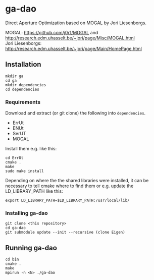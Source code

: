 # ga-dao
Direct Aperture Optimization based on MOGAL by Jori Liesenborgs.

MOGAL: https://github.com/j0r1/MOGAL and http://research.edm.uhasselt.be/~jori/page/Misc/MOGAL.html  
Jori Liesenborgs: http://research.edm.uhasselt.be/~jori/page/Main/HomePage.html

## Installation
```
mkdir ga
cd ga
mkdir dependencies
cd dependencies
```

### Requirements
Download and extract (or git clone) the following into `dependencies`.
* ErrUt
* ENUt
* SerUT
* MOGAL

Install them e.g. like this:
```
cd ErrUt
cmake .
make
sudo make install
```

Depending on where the the shared libraries were installed, it can be necessary to tell cmake where to find them or e.g. update the LD_LIBRARY_PATH like this:
```
export LD_LIBRARY_PATH=$LD_LIBRARY_PATH:/usr/local/lib/
```

### Installing ga-dao
```
git clone <this repository>
cd ga-dao
git submodule update --init --recursive (clone Eigen)
```

## Running ga-dao
```
cd bin
cmake .
make
mpirun -n <N> ./ga-dao
```

